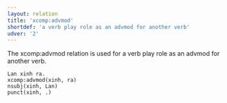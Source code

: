 ```yaml
---
layout: relation
title: 'xcomp:advmod'
shortdef: 'a verb play role as an advmod for another verb'
udver: '2'
---
```


The xcomp:advmod relation is used for a verb play role as an advmod for another verb.

~~~ sdparse
Lan xinh ra.
xcomp:advmod(xinh, ra)
nsubj(xinh, Lan)
punct(xinh, .)
~~~

<!-- Interlanguage links updated Po lis 14 15:35:47 CET 2022 -->
